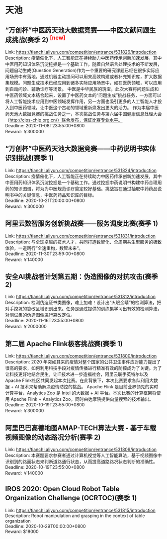 # 天池



## “万创杯”中医药天池大数据竞赛——中医文献问题生成挑战(赛季 2) <sup style="color:red">[new]<sup>  

Link: https://tianchi.aliyun.com/competition/entrance/531826/introduction  
Description: 疫情催化下，人工智能正在持续助力中医药传承创新加速发展，其中中医用药知识体系沉淀挖掘是一个基础工作。随着自然语言处理技术的不断发展，问题自动生成(Question Generation)作为一个重要的研究课题已经在很多实际应用场景中有落地，通过机器主动提问可以用来高效构建或者补充知识库，扩大数据集规模。问题生成技术已经应用到诸多实际应用场景中，如在医药领域，可以应用到自动问诊、辅助诊疗等场景。
中医是中华民族的瑰宝，此次大赛将问题生成和中医药领域文本结合起来，设置了中医药文本的“问题生成”挑战任务，一方面可以将人工智能技术应用到中医领域发挥作用，另一方面也吸引更多的人工智能人才投入到中医药领域，让中医这个古老的领域重新焕发出更大的活力。
作为本届中医药天池大数据竞赛的挑战任务之一，本次挑战任务与第六届中国健康信息处理大会（http://cips-chip.org.cn/）联合发布，保证比赛专业水平。  
Deadline: 2020-11-08T23:55:00+0800  
Reward: ￥300000  


## “万创杯”中医药天池大数据竞赛——中药说明书实体识别挑战(赛季 1)

Link: https://tianchi.aliyun.com/competition/entrance/531824/introduction  
Description: 疫情催化下，人工智能正在持续助力中医药传承创新加速发展，其中中医用药知识体系沉淀挖掘是一个基础工作。通过挖掘中药说明书构建中药合理用药的知识图谱，将为为中医规范诊疗奠定较好基础。挑战旨在通过抽取中药药品说明书中的关键信息，中医药药品知识库的目标。  
Deadline: 2020-10-21T20:00:00+0800  
Reward: ￥300000  


## 阿里云数智服务创新挑战赛——服务调度比赛(赛季 1)

Link: https://tianchi.aliyun.com/competition/entrance/531831/introduction  
Description: 与全球卓越的技术人才，共同打造数智化、全周期共生型服务的极致体验，一道践行“全速重构，数智未来“。  
Deadline: 2020-11-30T23:59:00+0800  
Reward: ￥140000  


## 安全AI挑战者计划第五期：伪造图像的对抗攻击(赛季 2)

Link: https://tianchi.aliyun.com/competition/entrance/531812/introduction  
Description: 检测伪造证书类图像，难上加难！设计出“火眼金睛”的检测算法，把对手挖坑的篡改区域识别出来。任务是通过提供的训练集学习出有效的检测算法，对测试集的伪造图像进行篡改定位。  
Deadline: 2020-11-16T23:55:00+0800  
Reward: ￥2000000  


## 第二届 Apache Flink极客挑战赛(赛季 1)

Link: https://tianchi.aliyun.com/competition/entrance/531800/introduction  
Description: 2020 年突如其来的疫情对整个国家的公共卫生事件应对能力提出了很高的要求，如何利用科技手段对疫情传播进行精准有效的防控成为了关键。为了让科技更好地结合民生，让IT技术进一步造福社会，阿里云联手英特尔以及Apache Flink社区共同发起本次比赛。在此背景下，本次比赛要求各队利用大数据 + AI 技术来帮助解决疫情防控的挑战。
Apache Flink 是目前业界领先的实时计算平台，Analytics Zoo 是 Intel 的大数据 + AI 平台。本次比赛的计算框架将使用 Apache Flink + Analytics Zoo，同时由达摩院提供向量搜索的技术输出。  
Deadline: 2020-10-19T23:55:00+0800  
Reward: ￥300000  


## 阿里巴巴高德地图AMAP-TECH算法大赛 - 基于车载视频图像的动态路况分析(赛季 2)

Link: https://tianchi.aliyun.com/competition/entrance/531809/introduction  
Description: 本赛题要求参赛者通过计算机视觉等人工智能算法，基于视频图像中识别到的路面状态来判断道路通行状态，从而提高道路路况状态判断的准确性。  
Deadline: 2020-10-19T23:55:00+0800  
Reward: ￥140000  


## IROS 2020: Open Cloud Robot Table Organization Challenge (OCRTOC)(赛季 1)

Link: https://tianchi.aliyun.com/competition/entrance/531815/introduction  
Description: Robot manipulation and grasping in the context of table organization  
Deadline: 2020-10-29T00:00:00+0800  
Reward: $18000  

